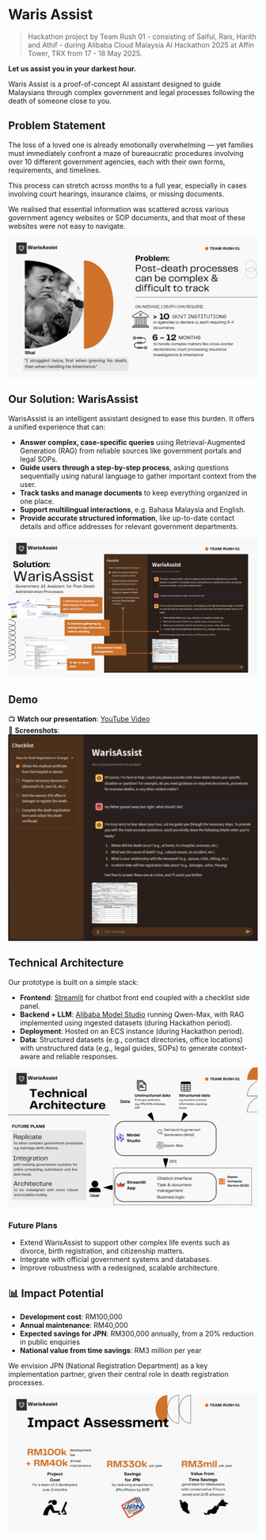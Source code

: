 # Waris Assist
> Hackathon project by Team Rush 01 - consisting of Saiful, Rais, Harith and Athif - during Alibaba Cloud Malaysia AI Hackathon 2025 at Affin Tower, TRX from 17 - 18 May 2025.

**Let us assist you in your darkest hour.**

Waris Assist is a proof-of-concept AI assistant designed to guide Malaysians through complex government and legal processes following the death of someone close to you.

## Problem Statement

The loss of a loved one is already emotionally overwhelming — yet families must immediately confront a maze of bureaucratic procedures involving over 10 different government agencies, each with their own forms, requirements, and timelines.

This process can stretch across months to a full year, especially in cases involving court hearings, insurance claims, or missing documents. 

We realised that essential information was scattered across various government agency websites or SOP documents, and that most of these websites were not easy to navigate.

![Problem](<Images/Waris_problem.png>)  

## Our Solution: WarisAssist

WarisAssist is an intelligent assistant designed to ease this burden. It offers a unified experience that can:

- **Answer complex, case-specific queries** using Retrieval-Augmented Generation (RAG) from reliable sources like government portals and legal SOPs.
- **Guide users through a step-by-step process**, asking questions sequentially using natural language to gather important context from the user.
- **Track tasks and manage documents** to keep everything organized in one place.
- **Support multilingual interactions**, e.g. Bahasa Malaysia and English.
- **Provide accurate structured information**, like up-to-date contact details and office addresses for relevant government departments.

![Solution](<Images/Waris_solution.png>)  
## Demo

📺 **Watch our presentation**: [YouTube Video](<https://www.youtube.com/watch?v=aufRZzs8sug>)  
📸 **Screenshots**:  
![Screenshot of Assistant UI](<Images/Waris_UI.png>)  


## Technical Architecture

Our prototype is built on a simple stack:

- **Frontend**: [Streamlit](https://streamlit.io/) for chatbot front end coupled with a checklist side panel.
- **Backend + LLM**: [Alibaba Model Studio](https://www.alibabacloud.com/) running Qwen-Max, with RAG implemented using ingested datasets (during Hackathon period).
- **Deployment**: Hosted on an ECS instance (during Hackathon period).
- **Data**: Structured datasets (e.g., contact directories, office locations) with unstructured data (e.g., legal guides, SOPs) to generate context-aware and reliable responses.

![Technical Architecture](<Images/Waris_technical.png>)  

### Future Plans

- Extend WarisAssist to support other complex life events such as divorce, birth registration, and citizenship matters.
- Integrate with official government systems and databases.
- Improve robustness with a redesigned, scalable architecture.

## 📊 Impact Potential

- **Development cost**: RM100,000  
- **Annual maintenance**: RM40,000  
- **Expected savings for JPN**: RM300,000 annually, from a 20% reduction in public enquiries  
- **National value from time savings**: RM3 million per year  

We envision JPN (National Registration Department) as a key implementation partner, given their central role in death registration processes.

![Impact](<Images/Waris_impact.png>)  


